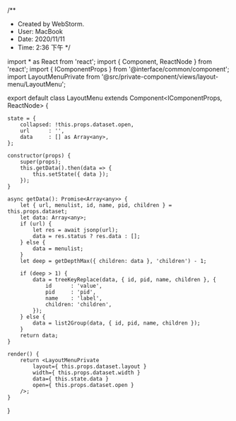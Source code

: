 /**
 * Created by WebStorm.
 * User: MacBook
 * Date: 2020/11/11
 * Time: 2:36 下午
 */

import * as React from 'react';
import { Component, ReactNode } from 'react';
import { IComponentProps } from '@interface/common/component';
import LayoutMenuPrivate from '@src/private-component/views/layout-menu/LayoutMenu';

export default class LayoutMenu extends Component<IComponentProps, ReactNode> {

    state = {
        collapsed: !this.props.dataset.open,
        url      : '',
        data     : [] as Array<any>,
    };

    constructor(props) {
        super(props);
        this.getData().then(data => {
            this.setState({ data });
        });
    }

    async getData(): Promise<Array<any>> {
        let { url, menulist, id, name, pid, children } = this.props.dataset;
        let data: Array<any>;
        if (url) {
            let res = await jsonp(url);
            data = res.status ? res.data : [];
        } else {
            data = menulist;
        }
        let deep = getDepthMax({ children: data }, 'children') - 1;

        if (deep > 1) {
            data = treeKeyReplace(data, { id, pid, name, children }, {
                id      : 'value',
                pid     : 'pid',
                name    : 'label',
                children: 'children',
            });
        } else {
            data = list2Group(data, { id, pid, name, children });
        }
        return data;
    }

    render() {
        return <LayoutMenuPrivate
            layout={ this.props.dataset.layout }
            width={ this.props.dataset.width }
            data={ this.state.data }
            open={ this.props.dataset.open }
        />;
    }
}
